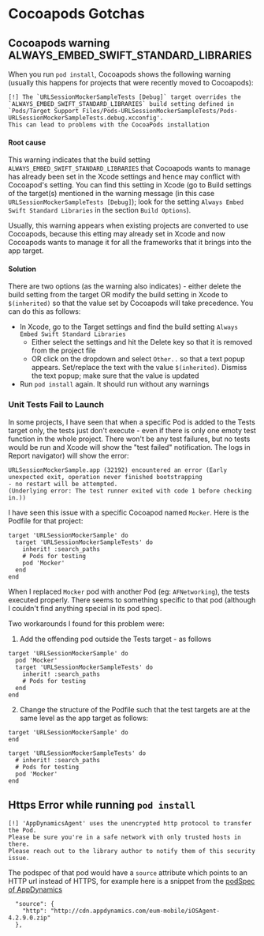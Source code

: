 # Cocoapods Gotchas

## Cocoapods warning ALWAYS_EMBED_SWIFT_STANDARD_LIBRARIES
When you run `pod install`, Cocoapods shows the following warning (usually this happens for projects that were recently moved to Cocoapods):
```
[!] The `URLSessionMockerSampleTests [Debug]` target overrides the 
`ALWAYS_EMBED_SWIFT_STANDARD_LIBRARIES` build setting defined in 
`Pods/Target Support Files/Pods-URLSessionMockerSampleTests/Pods-URLSessionMockerSampleTests.debug.xcconfig'. 
This can lead to problems with the CocoaPods installation
```
#### Root cause
This warning indicates that the build setting `ALWAYS_EMBED_SWIFT_STANDARD_LIBRARIES` that Cocoapods wants to manage has already been set in the Xcode settings and hence may conflict with Cocoapod's setting. You can find this setting in Xcode (go to Build settings of the target(s) mentioned in the warning message (in this case `URLSessionMockerSampleTests [Debug]`); look for the setting `Always Embed Swift Standard Libraries` in the section `Build Options`).

Usually, this warning appears when existing projects are converted to use Cocoapods, because this etting may already set in Xcode and now Cocoapods wants to manage it for all the frameworks that it brings into the app target. 

#### Solution
There are two options (as the warning also indicates) - either delete the build setting from the target OR modify the build setting in Xcode to `$(inherited)` so that the value set by Cocoapods will take precedence. You can do this as follows:
* In Xcode, go to the Target settings and find the build setting `Always Embed Swift Standard Libraries`
  * Either select the settings and hit the Delete key so that it is removed from the project file 
  * OR click on the dropdown and select `Other..` so that a text popup appears. Set/replace the text with the value `$(inherited)`. Dismiss the text popup; make sure that the value is updated
* Run `pod install` again. It should run without any warnings

### Unit Tests Fail to Launch
In some projects, I have seen that when a specific Pod is added to the Tests target only, the tests just don't execute - even if there is only one emoty test function in the whole project. There won't be any test failures, but no tests would be run and Xcode will show the "test failed" notification. The logs in Report navigator) will show the error:

```
URLSessionMockerSample.app (32192) encountered an error (Early unexpected exit, operation never finished bootstrapping 
- no restart will be attempted. 
(Underlying error: The test runner exited with code 1 before checking in.))
```

I have seen this issue with a specific Cocoapod named `Mocker`. Here is the Podfile for that project:
```
target 'URLSessionMockerSample' do
  target 'URLSessionMockerSampleTests' do
    inherit! :search_paths
    # Pods for testing
    pod 'Mocker'
  end
end
```

When I replaced `Mocker` pod with another Pod (eg: `AFNetworking`), the tests executed properly. There seems to something specific to that pod (although I couldn't find anything special in its pod spec).

Two workarounds I found for this problem were:
1. Add the offending pod outside the Tests target - as follows
```
target 'URLSessionMockerSample' do
  pod 'Mocker'
  target 'URLSessionMockerSampleTests' do
    inherit! :search_paths
    # Pods for testing
  end
end
```
2. Change the structure of the Podfile such that the test targets are at the same level as the app target as follows:
```
target 'URLSessionMockerSample' do
end

target 'URLSessionMockerSampleTests' do
  # inherit! :search_paths
  # Pods for testing
  pod 'Mocker'
end
```

## Https Error while running `pod install`

```text
[!] 'AppDynamicsAgent' uses the unencrypted http protocol to transfer the Pod. 
Please be sure you're in a safe network with only trusted hosts in there. 
Please reach out to the library author to notify them of this security issue.
```

The podspec of that pod would have a `source` attribute which points to an HTTP url instead of HTTPS, for example here is a snippet from the [podSpec of AppDynamics](https://github.com/CocoaPods/Specs/blob/d0ec5a65e80656c8d78e12ff19f251df879e0bc2/Specs/0/b/f/AppDynamicsAgent/42.9.0/AppDynamicsAgent.podspec.json)

```text
  "source": {
    "http": "http://cdn.appdynamics.com/eum-mobile/iOSAgent-4.2.9.0.zip"
  },
```



